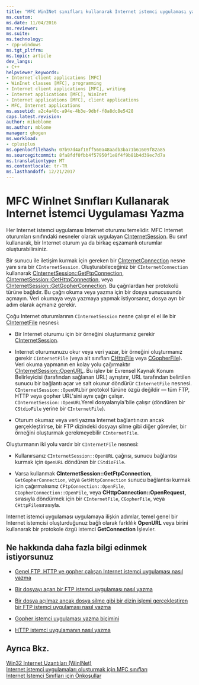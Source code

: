 ```yaml
---
title: "MFC WinINet sınıfları kullanarak Internet istemci uygulaması yazma | Microsoft Docs"
ms.custom: 
ms.date: 11/04/2016
ms.reviewer: 
ms.suite: 
ms.technology:
- cpp-windows
ms.tgt_pltfrm: 
ms.topic: article
dev_langs:
- C++
helpviewer_keywords:
- Internet client applications [MFC]
- WinInet classes [MFC], programming
- Internet client applications [MFC], writing
- Internet applications [MFC], WinInet
- Internet applications [MFC], client applications
- MFC, Internet applications
ms.assetid: a2c4a40c-a94e-4b3e-9dbf-f8a8dc8e5428
caps.latest.revision: 
author: mikeblome
ms.author: mblome
manager: ghogen
ms.workload:
- cplusplus
ms.openlocfilehash: 07b97d4af18ff560a48aadb3ba71b61609f82a85
ms.sourcegitcommit: 8fa8fdf0fbb4f57950f1e8f4f9b81b4d39ec7d7a
ms.translationtype: MT
ms.contentlocale: tr-TR
ms.lasthandoff: 12/21/2017
---
```

# <a name="writing-an-internet-client-application-using-mfc-wininet-classes"></a>MFC WinInet Sınıfları Kullanarak Internet İstemci Uygulaması Yazma
Her Internet istemci uygulaması Internet oturumu temelidir. MFC Internet oturumları sınıfındaki nesneler olarak uygulayan [CInternetSession](../mfc/reference/cinternetsession-class.md). Bu sınıf kullanarak, bir Internet oturum ya da birkaç eşzamanlı oturumlar oluşturabilirsiniz.  
  
 Bir sunucu ile iletişim kurmak için gereken bir [CInternetConnection](../mfc/reference/cinternetconnection-class.md) nesne yanı sıra bir `CInternetSession`. Oluşturabileceğiniz bir `CInternetConnection` kullanarak [CInternetSession::GetFtpConnection](../mfc/reference/cinternetsession-class.md#getftpconnection), [CInternetSession::GetHttpConnection](../mfc/reference/cinternetsession-class.md#gethttpconnection), veya [CInternetSession::GetGopherConnection](../mfc/reference/cinternetsession-class.md#getgopherconnection). Bu çağrılardan her protokolü türüne bağlıdır. Bu çağrı okuma veya yazma için bir dosya sunucusunda açmayın. Veri okumaya veya yazmaya yapmak istiyorsanız, dosya ayrı bir adım olarak açmanız gerekir.  
  
 Çoğu Internet oturumlarının `CInternetSession` nesne çalışır el el ile bir [CInternetFile](../mfc/reference/cinternetfile-class.md) nesnesi:  
  
-   Bir Internet oturumu için bir örneğini oluşturmanız gerekir [CInternetSession](../mfc/reference/cinternetsession-class.md).  
  
-   Internet oturumunuzu okur veya veri yazar, bir örneğini oluşturmanız gerekir `CInternetFile` (veya alt sınıfları [CHttpFile](../mfc/reference/chttpfile-class.md) veya [CGopherFile](../mfc/reference/cgopherfile-class.md)). Veri okuma yapmanın en kolay yolu çağırmaktır [CInternetSession::OpenURL](../mfc/reference/cinternetsession-class.md#openurl). Bu işlev bir Evrensel Kaynak Konum Belirleyicisi (tarafından sağlanan URL) ayrıştırır, URL tarafından belirtilen sunucu bir bağlantı açar ve salt okunur döndürür `CInternetFile` nesnesi. `CInternetSession::OpenURL`bir protokol türüne özgü değildir — tüm FTP, HTTP veya gopher URL'sini aynı çağrı çalışır. `CInternetSession::OpenURL`Yerel dosyalarıyla'bile çalışır (döndüren bir `CStdioFile` yerine bir `CInternetFile`).  
  
-   Oturum okumaz veya veri yazma Internet bağlantınızın ancak gerçekleştirirse, bir FTP dizindeki dosyayı silme gibi diğer görevler, bir örneğini oluşturmak gerekmeyebilir `CInternetFile`.  
  
 Oluşturmanın iki yolu vardır bir `CInternetFile` nesnesi:  
  
-   Kullanırsanız `CInternetSession::OpenURL` çağrısı, sunucu bağlantısı kurmak için `OpenURL` döndüren bir `CStdioFile`.  
  
-   Varsa kullanmak **CInternetSession::GetFtpConnection**, `GetGopherConnection`, veya `GetHttpConnection` sunucu bağlantısı kurmak için çağırmalısınız `CFtpConnection::OpenFile`, `CGopherConnection::OpenFile`, veya **CHttpConnection::OpenRequest,**  sırasıyla döndürmek için bir `CInternetFile`, `CGopherFile`, veya `CHttpFile`sırasıyla.  
  
 Internet istemci uygulaması uygulamaya ilişkin adımlar, temel genel bir Internet istemcisi oluşturduğunuz bağlı olarak farklılık **OpenURL** veya birini kullanarak bir protokole özgü istemci **GetConnection** İşlevler.  
  
## <a name="what-do-you-want-to-know-more-about"></a>Ne hakkında daha fazla bilgi edinmek istiyorsunuz  
  
-   [Genel FTP, HTTP ve gopher çalışan Internet istemci uygulaması nasıl yazma](../mfc/steps-in-a-typical-internet-client-application.md)  
  
-   [Bir dosyayı açan bir FTP istemci uygulaması nasıl yazma](../mfc/steps-in-a-typical-ftp-client-application.md)  
  
-   [Bir dosya açılmaz ancak dosya silme gibi bir dizin işlemi gerçekleştiren bir FTP istemci uygulaması nasıl yazma](../mfc/steps-in-a-typical-ftp-client-application-to-delete-a-file.md)  
  
-   [Gopher istemci uygulaması yazma biçimini](../mfc/steps-in-a-typical-gopher-client-application.md)  
  
-   [HTTP istemci uygulamanın nasıl yazma](../mfc/steps-in-a-typical-http-client-application.md)  
  
## <a name="see-also"></a>Ayrıca Bkz.  
 [Win32 Internet Uzantıları (WinINet)](../mfc/win32-internet-extensions-wininet.md)   
 [Internet istemci uygulamaları oluşturmak için MFC sınıfları](../mfc/mfc-classes-for-creating-internet-client-applications.md)   
 [Internet İstemci Sınıfları için Önkoşullar](../mfc/prerequisites-for-internet-client-classes.md)

